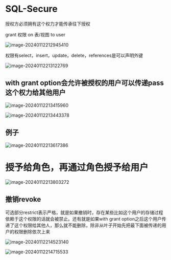 # SQL-Secure

授权方必须拥有这个权力才能传承往下授权

grant  权限  on 表/视图 to user

![image-20240112212945410](C:\Users\papa\AppData\Roaming\Typora\typora-user-images\image-20240112212945410.png)

权限有select，insert，update，delete，references是可以声明外键

![image-20240112213122769](C:\Users\papa\AppData\Roaming\Typora\typora-user-images\image-20240112213122769.png)

## with grant option会允许被授权的用户可以传递pass这个权力给其他用户

![image-20240112213415960](C:\Users\papa\AppData\Roaming\Typora\typora-user-images\image-20240112213415960.png)

![image-20240112213443378](C:\Users\papa\AppData\Roaming\Typora\typora-user-images\image-20240112213443378.png)

## 例子

![image-20240112213617386](C:\Users\papa\AppData\Roaming\Typora\typora-user-images\image-20240112213617386.png)

# 授予给角色，再通过角色授予给用户

![image-20240112213803272](C:\Users\papa\AppData\Roaming\Typora\typora-user-images\image-20240112213803272.png)

## 撤销revoke



可选部分restrict表示严格，就是如果撤销时，存在某些比如这个用户的存储过程依赖于这个权限的话就会被禁止。还有就是如果with grant option之后这个用户传递了这个权限给其他人，那么就不能删除，除非从叶子开始先把最下面被传递的用户的权限删除依次上来

![image-20240112214523140](C:\Users\papa\AppData\Roaming\Typora\typora-user-images\image-20240112214523140.png)

![image-20240112214715533](C:\Users\papa\AppData\Roaming\Typora\typora-user-images\image-20240112214715533.png)